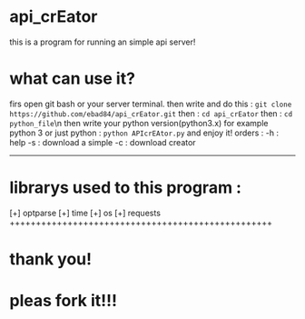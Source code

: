 # api_crEator
this is a program for running an simple api server!
# what can use it?
firs open git bash or your server terminal.
then write and do this : `git clone https://github.com/ebad84/api_crEator.git`
then : `cd api_crEator`
then : `cd python_file`\n
then write your python version(python3.x) for example python 3 or just python : `python APIcrEAtor.py`
and enjoy it!
orders : 
-h : help
-s : download a simple
-c : download creator

-------------------------------------------------

# librarys used to this program : 
[+] optparse
[+] time
[+] os
[+] requests
++++++++++++++++++++++++++++++++++++++++++++++++++
# thank you!
# pleas fork it!!!
